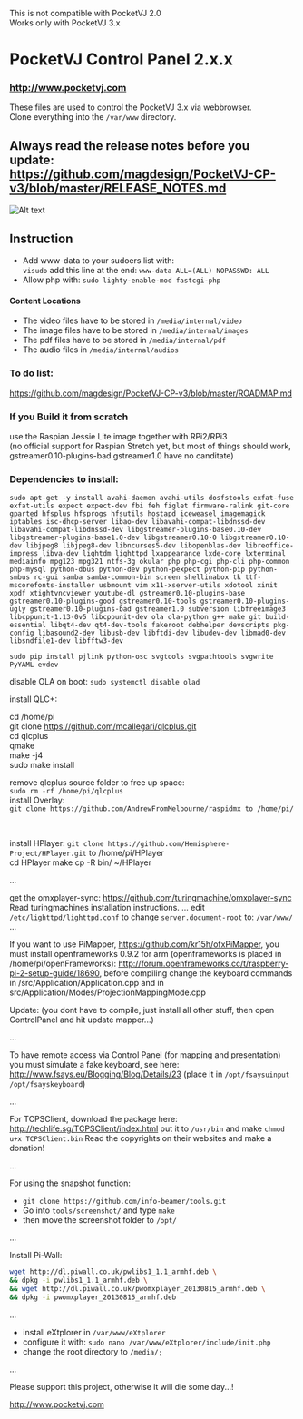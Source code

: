 This is not compatible with PocketVJ 2.0 \
Works only with PocketVJ 3.x

# PocketVJ Control Panel 2.x.x

### http://www.pocketvj.com

These files are used to control the PocketVJ 3.x via webbrowser. \
Clone everything into the `/var/www` directory.

## Always read the release notes before you update: https://github.com/magdesign/PocketVJ-CP-v3/blob/master/RELEASE_NOTES.md

![Alt text](https://github.com/magdesign/PocketVJ-CP-v3/blob/master/05_mapper.png?raw=true "Optional Title")

## Instruction

- Add www-data to your sudoers list with:\
   `visudo` add this line at the end: `www-data ALL=(ALL) NOPASSWD: ALL`
- Allow php with: `sudo lighty-enable-mod fastcgi-php`

#### Content Locations
- The video files have to be stored in `/media/internal/video`
- The image files have to be stored in `/media/internal/images`
- The pdf files have to be stored in `/media/internal/pdf`
- The audio files in `/media/internal/audios`

### To do list:
https://github.com/magdesign/PocketVJ-CP-v3/blob/master/ROADMAP.md

### If you Build it from scratch
use the Raspian Jessie Lite image together with RPi2/RPi3<br />
(no official support for Raspian Stretch yet, but most of things should work, gstreamer0.10-plugins-bad gstreamer1.0 have no canditate)

### Dependencies to install:


`sudo apt-get -y install avahi-daemon avahi-utils dosfstools exfat-fuse exfat-utils expect expect-dev fbi feh figlet firmware-ralink git-core gparted hfsplus hfsprogs hfsutils hostapd iceweasel imagemagick iptables isc-dhcp-server libao-dev libavahi-compat-libdnssd-dev libavahi-compat-libdnssd-dev libgstreamer-plugins-base0.10-dev libgstreamer-plugins-base1.0-dev libgstreamer0.10-0 libgstreamer0.10-dev libjpeg8 libjpeg8-dev libncurses5-dev libopenblas-dev libreoffice-impress libva-dev lightdm lighttpd lxappearance lxde-core lxterminal mediainfo mpg123 mpg321 ntfs-3g okular php php-cgi php-cli php-common php-mysql python-dbus python-dev python-pexpect python-pip python-smbus rc-gui samba samba-common-bin screen shellinabox tk ttf-mscorefonts-installer usbmount vim x11-xserver-utils xdotool xinit xpdf xtightvncviewer youtube-dl gstreamer0.10-plugins-base gstreamer0.10-plugins-good gstreamer0.10-tools gstreamer0.10-plugins-ugly gstreamer0.10-plugins-bad gstreamer1.0 subversion libfreeimage3 libcppunit-1.13-0v5 libcppunit-dev ola ola-python g++ make git build-essential libqt4-dev qt4-dev-tools fakeroot debhelper devscripts pkg-config libasound2-dev libusb-dev libftdi-dev libudev-dev libmad0-dev libsndfile1-dev libfftw3-dev`



`
sudo pip install pjlink python-osc svgtools svgpathtools svgwrite PyYAML evdev
`
<br />

disable OLA on boot: `sudo systemctl disable olad
`
<br />

install QLC+: <br />

cd /home/pi <br />
git clone https://github.com/mcallegari/qlcplus.git <br />
cd qlcplus <br />
qmake <br />
make -j4 <br />
sudo make install <br />


remove qlcplus source folder to free up space: <br />
`
sudo rm -rf /home/pi/qlcplus
` 
<br />
install Overlay: <br />
`git clone https://github.com/AndrewFromMelbourne/raspidmx to /home/pi/`

<br />

install HPlayer:
`git clone https://github.com/Hemisphere-Project/HPlayer.git` to /home/pi/HPlayer<br />
cd HPlayer
make
cp -R bin/ ~/HPlayer

...

get the omxplayer-sync:
https://github.com/turingmachine/omxplayer-sync
Read turingmachines installation instructions.
...
 edit `/etc/lighttpd/lighttpd.conf` to change `server.document-root` to: `/var/www/`
...

If you want to use PiMapper, https://github.com/kr15h/ofxPiMapper, you must install openframeworks 0.9.2 for arm (openframeworks is placed in /home/pi/openFrameworks): http://forum.openframeworks.cc/t/raspberry-pi-2-setup-guide/18690, before compiling change the keyboard commands in /src/Application/Application.cpp and in src/Application/Modes/ProjectionMappingMode.cpp

Update: (you dont have to compile, just install all other stuff, then open ControlPanel and hit update mapper...)

...

To have remote access via Control Panel (for mapping and presentation) you must simulate a fake keyboard, see here:
http://www.fsays.eu/Blogging/Blog/Details/23
(place it in `/opt/fsaysuinput` `/opt/fsayskeyboard`)

...


For TCPSClient, download the package here: http://techlife.sg/TCPSClient/index.html
put it to `/usr/bin` and make `chmod u+x TCPSClient.bin`
Read the copyrights on their websites and make a donation!


...


For using the snapshot function:
- `git clone https://github.com/info-beamer/tools.git`
- Go into `tools/screenshot/` and type `make`
- then move the screenshot folder to `/opt/`


...


Install Pi-Wall:

```bash
wget http://dl.piwall.co.uk/pwlibs1_1.1_armhf.deb \
&& dpkg -i pwlibs1_1.1_armhf.deb \
&& wget http://dl.piwall.co.uk/pwomxplayer_20130815_armhf.deb \
&& dpkg -i pwomxplayer_20130815_armhf.deb
```

...

- install eXtplorer in `/var/www/eXtplorer`
- configure it with: `sudo nano /var/www/eXtplorer/include/init.php`
- change the root directory to `/media/;`

...

Please support this project, otherwise it will die some day...!

http://www.pocketvj.com
